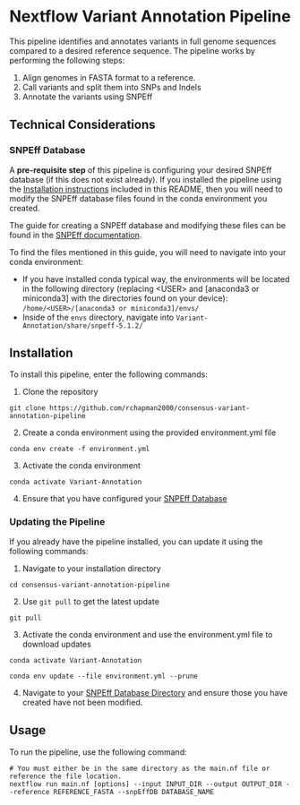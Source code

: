 # Nextflow Variant Annotation Pipeline
This pipeline identifies and annotates variants in full genome sequences compared to a desired reference sequence. The pipeline works by performing the following steps:

1. Align genomes in FASTA format to a reference.
2. Call variants and split them into SNPs and Indels
3. Annotate the variants using SNPEff

## Technical Considerations

### SNPEff Database

A **pre-requisite step** of this pipeline is configuring your desired SNPEff database (if this does not exist already). If you installed the pipeline using the [Installation instructions](##Installation) included in this README, then you will need to modify the SNPEff database files found in the conda environment you created.

The guide for creating a SNPEff database and modifying these files can be found in the [SNPEff documentation](https://pcingola.github.io/SnpEff/se_buildingdb/).

To find the files mentioned in this guide, you will need to navigate into your conda environment:
- If you have installed conda typical way, the environments will be located in the following directory (replacing \<USER\> and [anaconda3 or miniconda3] with the directories found on your device): ```/home/<USER>/[anaconda3 or miniconda3]/envs/```
- Inside of the ```envs``` directory, navigate into ```Variant-Annotation/share/snpeff-5.1.2/```

## Installation

To install this pipeline, enter the following commands:

1. Clone the repository
```
git clone https://github.com/rchapman2000/consensus-variant-annotation-pipeline
```

2. Create a conda environment using the provided environment.yml file
```
conda env create -f environment.yml
```

3. Activate the conda environment
```
conda activate Variant-Annotation
```
4. Ensure that you have configured your [SNPEff Database](###SNPEffDatabase)

### Updating the Pipeline
If you already have the pipeline installed, you can update it using the following commands:

1. Navigate to your installation directory
```
cd consensus-variant-annotation-pipeline
```

2. Use ```git pull``` to get the latest update
```
git pull
```
3. Activate the conda environment and use the environment.yml file to download updates
```
conda activate Variant-Annotation

conda env update --file environment.yml --prune
```
4. Navigate to your [SNPEff Database Directory](###SNPEffDatabase) and ensure those you have created have not been modified.

## Usage
To run the pipeline, use the following command:
```
# You must either be in the same directory as the main.nf file or reference the file location.
nextflow run main.nf [options] --input INPUT_DIR --output OUTPUT_DIR --reference REFERENCE_FASTA --snpEffDB DATABASE_NAME 
```